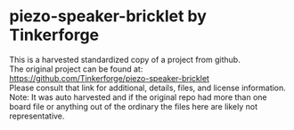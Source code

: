 
# piezo-speaker-bricklet by Tinkerforge  
This is a harvested standardized copy of a project from github.  
The original project can be found at:  
https://github.com/Tinkerforge/piezo-speaker-bricklet  
Please consult that link for additional, details, files, and license information.  
Note: It was auto harvested and if the original repo had more than one board file or anything out of the ordinary the files here are likely not representative.  
    